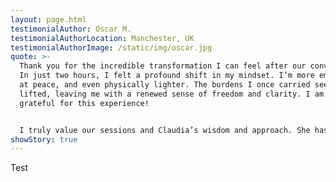 ```yaml
---
layout: page.html
testimonialAuthor: Oscar M.
testimonialAuthorLocation: Manchester, UK
testimonialAuthorImage: /static/img/oscar.jpg
quote: >-
  Thank you for the incredible transformation I can feel after our conversation.
  In just two hours, I felt a profound shift in my mindset. I’m more empowered,
  at peace, and even physically lighter. The burdens I once carried seem to have
  lifted, leaving me with a renewed sense of freedom and clarity. I am so
  grateful for this experience!


  I truly value our sessions and Claudia’s wisdom and approach. She has an incredible ability to listen and understand. After our last session, life threw the usual challenges my way (going through some relationship challenges) and I was amazed at how differently I responded - I didn’t react! What shift! I highly recommend Claudia for anyone seeking deep and impactful transformation and wanting to see results in a short time.
showStory: true
---
```

Test
